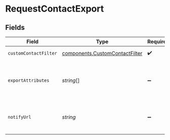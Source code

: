 # RequestContactExport


## Fields

| Field                                                                                                                                                            | Type                                                                                                                                                             | Required                                                                                                                                                         | Description                                                                                                                                                      | Example                                                                                                                                                          |
| ---------------------------------------------------------------------------------------------------------------------------------------------------------------- | ---------------------------------------------------------------------------------------------------------------------------------------------------------------- | ---------------------------------------------------------------------------------------------------------------------------------------------------------------- | ---------------------------------------------------------------------------------------------------------------------------------------------------------------- | ---------------------------------------------------------------------------------------------------------------------------------------------------------------- |
| `customContactFilter`                                                                                                                                            | [components.CustomContactFilter](../../models/shared/customcontactfilter.md)                                                                                     | :heavy_check_mark:                                                                                                                                               | Set the filter for the contacts to be exported.<br/>                                                                                                             |                                                                                                                                                                  |
| `exportAttributes`                                                                                                                                               | *string*[]                                                                                                                                                       | :heavy_minus_sign:                                                                                                                                               | List of all the attributes that you want to export. **These attributes must be present in your contact database.** For example:<br/>**['fname', 'lname', 'email']**<br/> | NAME                                                                                                                                                             |
| `notifyUrl`                                                                                                                                                      | *string*                                                                                                                                                         | :heavy_minus_sign:                                                                                                                                               | Webhook that will be called once the export process is finished. For reference, https://help.brevo.com/hc/en-us/articles/360007666479                            | http://requestb.in/173lyyx1                                                                                                                                      |